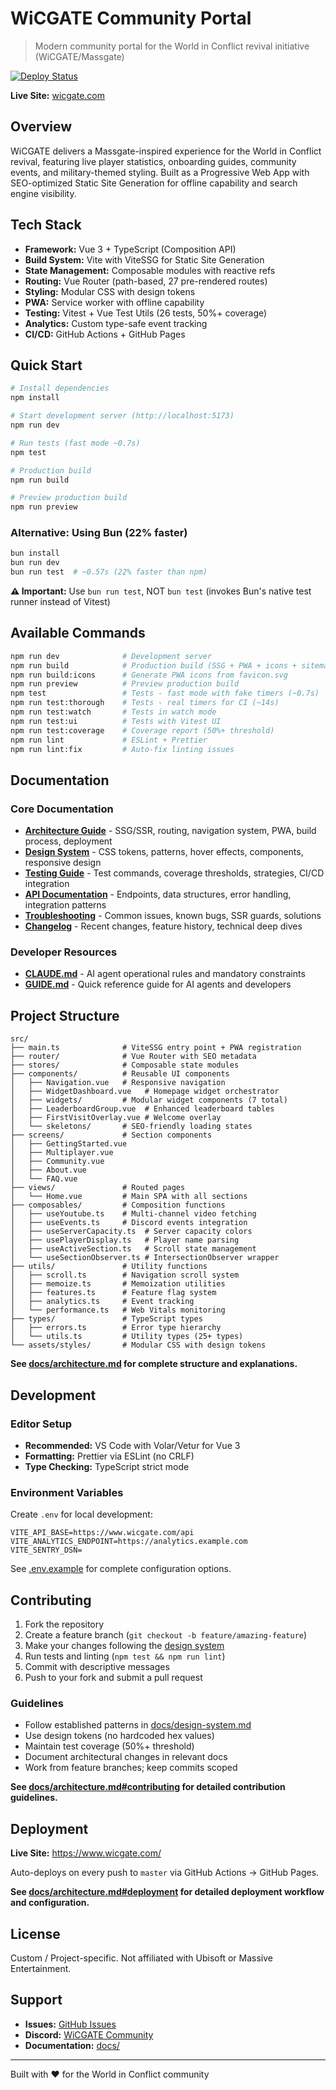 # WiCGATE Community Portal

> Modern community portal for the World in Conflict revival initiative (WiCGATE/Massgate)

[![Deploy Status](https://github.com/micon4sure/www.wicgate.com/actions/workflows/deploy.yml/badge.svg)](https://github.com/micon4sure/www.wicgate.com/actions/workflows/deploy.yml)

**Live Site:** [wicgate.com](https://wicgate.com)

## Overview

WiCGATE delivers a Massgate-inspired experience for the World in Conflict revival, featuring live player statistics, onboarding guides, community events, and military-themed styling. Built as a Progressive Web App with SEO-optimized Static Site Generation for offline capability and search engine visibility.

## Tech Stack

- **Framework:** Vue 3 + TypeScript (Composition API)
- **Build System:** Vite with ViteSSG for Static Site Generation
- **State Management:** Composable modules with reactive refs
- **Routing:** Vue Router (path-based, 27 pre-rendered routes)
- **Styling:** Modular CSS with design tokens
- **PWA:** Service worker with offline capability
- **Testing:** Vitest + Vue Test Utils (26 tests, 50%+ coverage)
- **Analytics:** Custom type-safe event tracking
- **CI/CD:** GitHub Actions + GitHub Pages

## Quick Start

```bash
# Install dependencies
npm install

# Start development server (http://localhost:5173)
npm run dev

# Run tests (fast mode ~0.7s)
npm test

# Production build
npm run build

# Preview production build
npm run preview
```

### Alternative: Using Bun (22% faster)

```bash
bun install
bun run dev
bun run test  # ~0.57s (22% faster than npm)
```

**⚠️ Important:** Use `bun run test`, NOT `bun test` (invokes Bun's native test runner instead of Vitest)

## Available Commands

```bash
npm run dev              # Development server
npm run build            # Production build (SSG + PWA + icons + sitemap)
npm run build:icons      # Generate PWA icons from favicon.svg
npm run preview          # Preview production build
npm test                 # Tests - fast mode with fake timers (~0.7s)
npm run test:thorough    # Tests - real timers for CI (~14s)
npm run test:watch       # Tests in watch mode
npm run test:ui          # Tests with Vitest UI
npm run test:coverage    # Coverage report (50%+ threshold)
npm run lint             # ESLint + Prettier
npm run lint:fix         # Auto-fix linting issues
```

## Documentation

### Core Documentation

- **[Architecture Guide](docs/architecture.md)** - SSG/SSR, routing, navigation system, PWA, build process, deployment
- **[Design System](docs/design-system.md)** - CSS tokens, patterns, hover effects, components, responsive design
- **[Testing Guide](docs/testing.md)** - Test commands, coverage thresholds, strategies, CI/CD integration
- **[API Documentation](docs/api.md)** - Endpoints, data structures, error handling, integration patterns
- **[Troubleshooting](docs/troubleshooting.md)** - Common issues, known bugs, SSR guards, solutions
- **[Changelog](docs/changelog.md)** - Recent changes, feature history, technical deep dives

### Developer Resources

- **[CLAUDE.md](CLAUDE.md)** - AI agent operational rules and mandatory constraints
- **[GUIDE.md](GUIDE.md)** - Quick reference guide for AI agents and developers

## Project Structure

```
src/
├── main.ts              # ViteSSG entry point + PWA registration
├── router/              # Vue Router with SEO metadata
├── stores/              # Composable state modules
├── components/          # Reusable UI components
│   ├── Navigation.vue   # Responsive navigation
│   ├── WidgetDashboard.vue   # Homepage widget orchestrator
│   ├── widgets/         # Modular widget components (7 total)
│   ├── LeaderboardGroup.vue  # Enhanced leaderboard tables
│   ├── FirstVisitOverlay.vue # Welcome overlay
│   └── skeletons/       # SEO-friendly loading states
├── screens/             # Section components
│   ├── GettingStarted.vue
│   ├── Multiplayer.vue
│   ├── Community.vue
│   ├── About.vue
│   └── FAQ.vue
├── views/               # Routed pages
│   └── Home.vue         # Main SPA with all sections
├── composables/         # Composition functions
│   ├── useYoutube.ts    # Multi-channel video fetching
│   ├── useEvents.ts     # Discord events integration
│   ├── useServerCapacity.ts  # Server capacity colors
│   ├── usePlayerDisplay.ts   # Player name parsing
│   ├── useActiveSection.ts   # Scroll state management
│   └── useSectionObserver.ts # IntersectionObserver wrapper
├── utils/               # Utility functions
│   ├── scroll.ts        # Navigation scroll system
│   ├── memoize.ts       # Memoization utilities
│   ├── features.ts      # Feature flag system
│   ├── analytics.ts     # Event tracking
│   └── performance.ts   # Web Vitals monitoring
├── types/               # TypeScript types
│   ├── errors.ts        # Error type hierarchy
│   └── utils.ts         # Utility types (25+ types)
└── assets/styles/       # Modular CSS with design tokens
```

**See [docs/architecture.md](docs/architecture.md#project-structure) for complete structure and explanations.**

## Development

### Editor Setup

- **Recommended:** VS Code with Volar/Vetur for Vue 3
- **Formatting:** Prettier via ESLint (no CRLF)
- **Type Checking:** TypeScript strict mode

### Environment Variables

Create `.env` for local development:

```env
VITE_API_BASE=https://www.wicgate.com/api
VITE_ANALYTICS_ENDPOINT=https://analytics.example.com
VITE_SENTRY_DSN=
```

See [.env.example](.env.example) for complete configuration options.

## Contributing

1. Fork the repository
2. Create a feature branch (`git checkout -b feature/amazing-feature`)
3. Make your changes following the [design system](docs/design-system.md)
4. Run tests and linting (`npm test && npm run lint`)
5. Commit with descriptive messages
6. Push to your fork and submit a pull request

### Guidelines

- Follow established patterns in [docs/design-system.md](docs/design-system.md)
- Use design tokens (no hardcoded hex values)
- Maintain test coverage (50%+ threshold)
- Document architectural changes in relevant docs
- Work from feature branches; keep commits scoped

**See [docs/architecture.md#contributing](docs/architecture.md#contributing) for detailed contribution guidelines.**

## Deployment

**Live Site:** https://www.wicgate.com/

Auto-deploys on every push to `master` via GitHub Actions → GitHub Pages.

**See [docs/architecture.md#deployment](docs/architecture.md#deployment) for detailed deployment workflow and configuration.**

## License

Custom / Project-specific. Not affiliated with Ubisoft or Massive Entertainment.

## Support

- **Issues:** [GitHub Issues](https://github.com/micon4sure/www.wicgate.com/issues)
- **Discord:** [WiCGATE Community](https://discord.gg/WnxwfMTyBe)
- **Documentation:** [docs/](docs/)

---

Built with ❤️ for the World in Conflict community
